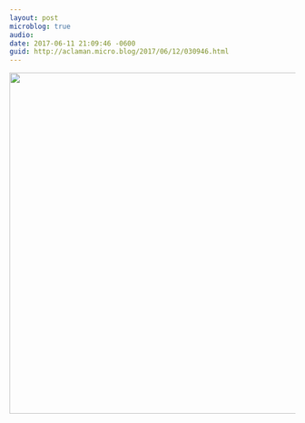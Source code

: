 ```yaml
---
layout: post
microblog: true
audio: 
date: 2017-06-11 21:09:46 -0600
guid: http://aclaman.micro.blog/2017/06/12/030946.html
---
```



<img src="http://micro.alexclaman.com/uploads/2018/29e68d6463.jpg" width="600" height="600" />

